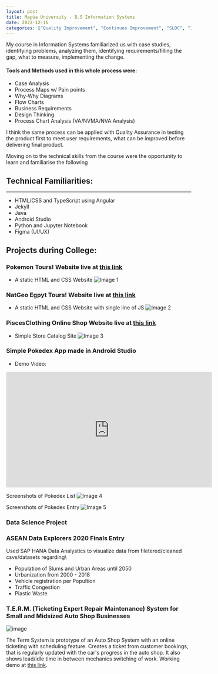 ```yaml
---
layout: post
title: Mapúa University - B.S Information Systems
date: 2022-12-16
categories: ["Quality Improvement", "Continuos Improvement", "SLDC", "IT Business Processes Management" ]
---
```


My course in Information Systems familiarized us with case studies, identifying problems, analyzing them, identifying requirements/filling the gap, what to measure, implementing the change. 

#### Tools and Methods used in this whole process were:

- Case Analysis
- Process Maps w/ Pain points
- Why-Why Diagrams
- Flow Charts
- Business Requirements 
- Design Thinking 
- Process Chart Analysis (VA/NVMA/NVA Analysis)
 

I think the same process can be applied with Quality Assurance in testing the product first to meet user requirements, what can be improved before delivering final product. 

Moving on to the technical skills from the course were the opportunity to learn and familiarise the following

## Technical Familiarities:
---
- HTML/CSS and TypeScript using Angular
- Jekyll
- Java 
- Android Studio
- Python and Jupyter Notebook
- Figma (UI/UX)

## Projects during College:
### Pokemon Tours! Website live at [this link](https://davidquindoza.github.io/pokemontours/)
- A static HTML and CSS Website
![Image 1](https://i.ibb.co/7RkHpX7/Pokemon.png)

### NatGeo Egpyt Tours! Website live at [this link](https://davidquindoza.github.io/natgeo_expeditions/index.html)
- A static HTML and CSS Website with single line of JS
![Image 2](https://i.ibb.co/BzmtC5G/Egypt.png)

### PiscesClothing Online Shop Website live at [this link](https://davidquindoza.github.io/piscesclothing-/index.html)
- Simple Store Catalog Site
![Image 3](https://i.ibb.co/sKtLVVm/Pisces.png)

### Simple Pokedex App made in Android Studio
-  Demo Video:
 <iframe width="560" height="315" src="https://www.youtube.com/embed/xwCH2GPgb1I" frameborder="0" allowfullscreen></iframe>

Screenshots of Pokedex List
![Image 4](https://i.ibb.co/kymvvkj/Pokedex.png)

Screenshots of Pokedex Entry
![Image 5](https://i.ibb.co/FX6nJT6/Pokedex-2.png)

### Data Science Project
<object data="{{ site.url }}{{ site.baseurl }}/pdfs/dataScienceproject.pdf" width="600" height="600" type="application/pdf">
</object>

### ASEAN Data Explorers 2020 Finals Entry
Used SAP HANA Data Analystics to visualize data from filetered/cleaned csvs/datasets regarding\

- Population of Slums and Urban Areas until 2050
- Urbanization from 2000 - 2018
- Vehicle registration per Popultion
- Traffic Congestion
- Plastic Waste

<object data="{{ site.url }}{{ site.baseurl }}/pdfs/aseandata.pdf" width="900" height="600" type="application/pdf">
</object>

### T.E.R.M. (Ticketing Expert Repair Maintenance) System for Small and Midsized Auto Shop Businesses

![image](https://i.ibb.co/bKfw6Ly/TERM.png)

The Term System is prototype of an Auto Shop System with an online ticketing with scheduling feature. Creates a ticket from customer bookings, that is regularly updated with the car's progress in the auto shop. It also shows lead/idle time in between mechanics switching of work. Working demo at [this link](https://term-system.web.app/).



